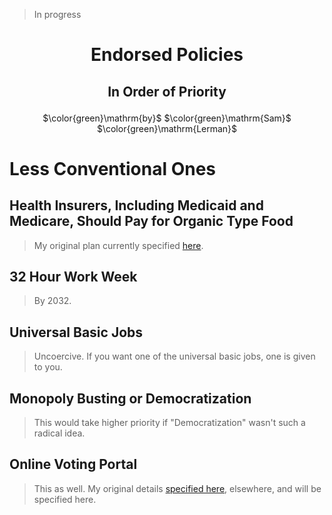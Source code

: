 > In progress

# <p align='center'> Endorsed Policies </p> 

## <p align='center'> In Order of Priority </p> 

<p align='center'> $\color{green}\mathrm{by}$ $\color{green}\mathrm{Sam}$ $\color{green}\mathrm{Lerman}$ </p> 

# Less Conventional Ones

## Health Insurers, Including Medicaid and Medicare, Should Pay for Organic Type Food

> My original plan currently specified [here](https://github.com/slerman12/BrokenWisdoms/blob/main/2-Opposing-views.md#high-quality-food-in-the-medical-system).

## 32 Hour Work Week 

> By 2032.

## Universal Basic Jobs

> Uncoercive. If you want one of the universal basic jobs, one is given to you.

## Monopoly Busting or Democratization 

> This would take higher priority if "Democratization" wasn't such a radical idea.

## Online Voting Portal 

> This as well. My original details [specified here](https://www.reddit.com/r/Voting/comments/1earmrr/thoughtsfeedback_on_this_especially_pertaining_to/), elsewhere, and will be specified here.
